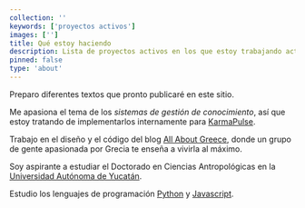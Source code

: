 ```yaml
---
collection: ''
keywords: ['proyectos activos']
images: ['']
title: Qué estoy haciendo
description: Lista de proyectos activos en los que estoy trabajando actualmente
pinned: false
type: 'about'
---
```


Preparo diferentes textos que pronto publicaré en este sitio.

Me apasiona el tema de los *sistemas de gestión de conocimiento*, así que estoy tratando de implementarlos internamente para [KarmaPulse](https://www.karmapulse.com/).

Trabajo en el diseño y el código del blog [All About Greece](https://itsallaboutgreece.com/es), donde un grupo de gente apasionada por Grecia te enseña a vivirla al máximo.

Soy aspirante a estudiar el Doctorado en Ciencias Antropológicas en la [Universidad Autónoma de Yucatán](https://www.uady.mx/).

Estudio los lenguajes de programación [Python](https://www.python.org/) y [Javascript](https://www.javascript.com/).
